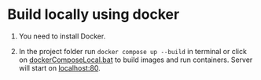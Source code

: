 # Build locally using docker
1. You need to install Docker.

2. In the project folder run ```docker compose up --build``` in terminal or click on [dockerComposeLocal.bat](dockerComposeLocal.bat) to build images and run containers. Server will start on [localhost:80](http://localhost:80).
